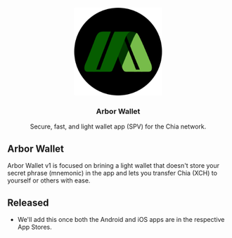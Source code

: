 <p align="center">
  <a href="https://www.arborwallet.com/">
    <img src="https://github.com/Digital-Farming-Initiative/arbor-wallet/blob/develop/assets/images/logo.png" alt="Arbor Wallet logo" width="200" height="200">
  </a>
</p>

<h3 align="center">Arbor Wallet</h3>

<p align="center">
  Secure, fast, and light wallet app (SPV) for the Chia network.
</p>

## Arbor Wallet

Arbor Wallet v1 is focused on brining a light wallet that doesn't store your secret phrase (mnemonic) in the app and lets you transfer Chia (XCH) to yourself or others with ease.

## Released

- We'll add this once both the Android and iOS apps are in the respective App Stores.
